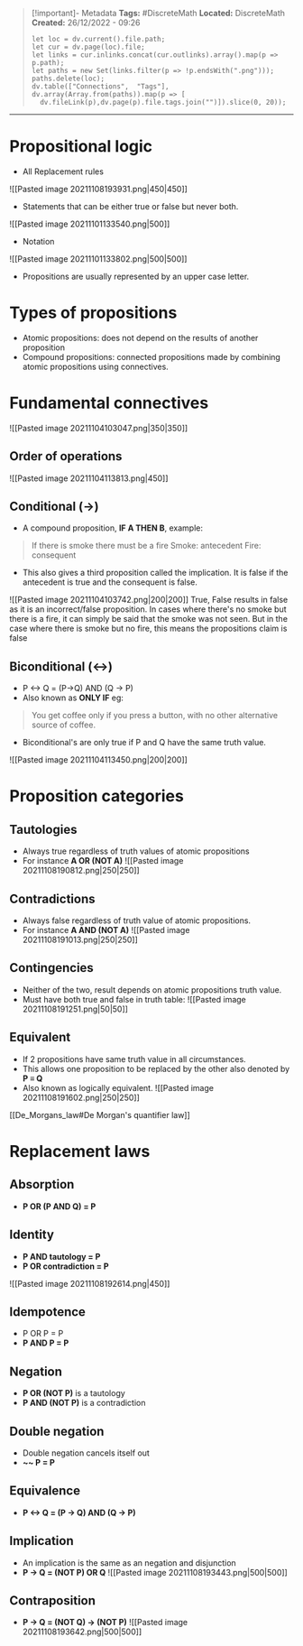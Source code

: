 > [!important]- Metadata
> **Tags:** #DiscreteMath 
> **Located:** DiscreteMath
> **Created:** 26/12/2022 - 09:26
> ```dataviewjs
>let loc = dv.current().file.path;
>let cur = dv.page(loc).file;
>let links = cur.inlinks.concat(cur.outlinks).array().map(p => p.path);
>let paths = new Set(links.filter(p => !p.endsWith(".png")));
>paths.delete(loc);
>dv.table(["Connections",  "Tags"], dv.array(Array.from(paths)).map(p => [
>   dv.fileLink(p),dv.page(p).file.tags.join("")]).slice(0, 20));
> ```

___
# Propositional logic


- All Replacement rules

![[Pasted image 20211108193931.png|450|450]]
-   Statements that can be either true or false but never both.

![[Pasted image 20211101133540.png|500]]

-   Notation

![[Pasted image 20211101133802.png|500|500]]

-   Propositions are usually represented by an upper case letter.

# Types of propositions

-  Atomic propositions: does not depend on the results of another proposition
-  Compound propositions: connected propositions made by combining atomic propositions using connectives.

# Fundamental connectives

![[Pasted image 20211104103047.png|350|350]]

## Order of operations

![[Pasted image 20211104113813.png|450]]
## Conditional (->)

-   A compound proposition, **IF A THEN B**, example:

> If there is smoke there must be a fire Smoke: antecedent Fire: consequent

-   This also gives a third proposition called the implication. It is false if the antecedent is true and the consequent is false.

![[Pasted image 20211104103742.png|200|200]] True, False results in false as it is an incorrect/false proposition. In cases where there's no smoke but there is a fire, it can simply be said that the smoke was not seen. But in the case where there is smoke but no fire, this means the propositions claim is false

## Biconditional (<->)

-   P <-> Q = (P->Q) AND (Q → P)
-   Also known as **ONLY IF** eg:

> You get coffee only if you press a button, with no other alternative source of coffee.

-   Biconditional's are only true if P and Q have the same truth value.

![[Pasted image 20211104113450.png|200|200]]

# Proposition categories
## Tautologies
- Always true regardless of truth values of atomic propositions
- For instance **A OR (NOT A)**
![[Pasted image 20211108190812.png|250|250]]

## Contradictions
- Always false regardless of truth value of atomic propositions.
- For instance **A AND (NOT A)**
![[Pasted image 20211108191013.png|250|250]]

## Contingencies
- Neither of the two, result depends on atomic propositions truth value.
- Must have both true and false in truth table:
![[Pasted image 20211108191251.png|50|50]]

## Equivalent
- If 2 propositions have same truth value in all circumstances.
- This allows one proposition to be replaced by the other also denoted by **P ≡ Q**
- Also known as logically equivalent. 
![[Pasted image 20211108191602.png|250|250]] 

[[De_Morgans_law#De Morgan's quantifier law]]

# Replacement laws
## Absorption
- **P OR (P AND Q) = P**
## Identity
- **P AND tautology = P**
- **P OR contradiction = P**

![[Pasted image 20211108192614.png|450]] 
## Idempotence
- P OR P = P
- **P AND P = P**
## Negation 
- **P OR (NOT P)**  is a tautology
- **P AND (NOT P)** is a contradiction

## Double negation
- Double negation cancels itself out
- **~~ P = P**

## Equivalence 
- **P <-> Q = (P -> Q) AND (Q -> P)**

## Implication
- An implication is the same as an negation and disjunction
- **P -> Q = (NOT P) OR Q**
![[Pasted image 20211108193443.png|500|500]]

## Contraposition
- **P -> Q = (NOT Q) -> (NOT P)**
![[Pasted image 20211108193642.png|500|500]]
